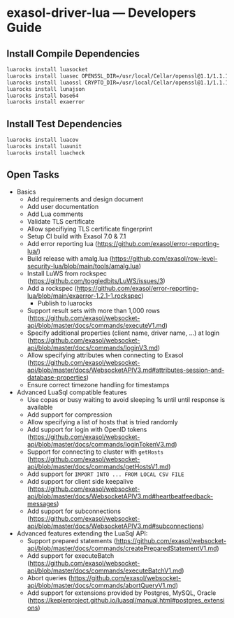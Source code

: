 # exasol-driver-lua &mdash; Developers Guide

## Install Compile Dependencies

```sh
luarocks install luasocket
luarocks install luasec OPENSSL_DIR=/usr/local/Cellar/openssl@1.1/1.1.1m/
luarocks install luaossl CRYPTO_DIR=/usr/local/Cellar/openssl@1.1/1.1.1m/ OPENSSL_DIR=/usr/local/Cellar/openssl@1.1/1.1.1m/
luarocks install lunajson
luarocks install base64
luarocks install exaerror
```

## Install Test Dependencies

```sh
luarocks install luacov
luarocks install luaunit
luarocks install luacheck
```

## Open Tasks

* Basics
    * Add requirements and design document
    * Add user documentation
    * Add Lua comments
    * Validate TLS certificate
    * Allow specifiying TLS certificate fingerprint
    * Setup CI build with Exasol 7.0 & 7.1
    * Add error reporting lua (https://github.com/exasol/error-reporting-lua/)
    * Build release with amalg.lua (https://github.com/exasol/row-level-security-lua/blob/main/tools/amalg.lua)
    * Install LuWS from rockspec (https://github.com/toggledbits/LuWS/issues/3)
    * Add a rockspec (https://github.com/exasol/error-reporting-lua/blob/main/exaerror-1.2.1-1.rockspec)
        * Publish to luarocks
    * Support result sets with more than 1,000 rows (https://github.com/exasol/websocket-api/blob/master/docs/commands/executeV1.md)
    * Specify additional properties (client name, driver name, ...) at login (https://github.com/exasol/websocket-api/blob/master/docs/commands/loginV3.md)
    * Allow specifying attributes when connecting to Exasol (https://github.com/exasol/websocket-api/blob/master/docs/WebsocketAPIV3.md#attributes-session-and-database-properties)
    * Ensure correct timezone handling for timestamps
* Advanced LuaSql compatible features
    * Use copas or busy waiting to avoid sleeping 1s until until response is available
    * Add support for compression
    * Allow specifying a list of hosts that is tried randomly
    * Add support for login with OpenID tokens (https://github.com/exasol/websocket-api/blob/master/docs/commands/loginTokenV3.md)
    * Support for connecting to cluster with `getHosts` (https://github.com/exasol/websocket-api/blob/master/docs/commands/getHostsV1.md)
    * Add support for `IMPORT INTO ... FROM LOCAL CSV FILE`
    * Add support for client side keepalive (https://github.com/exasol/websocket-api/blob/master/docs/WebsocketAPIV3.md#heartbeatfeedback-messages)
    * Add support for subconnections (https://github.com/exasol/websocket-api/blob/master/docs/WebsocketAPIV3.md#subconnections)
* Advanced features extending the LuaSql API:
    * Support prepared statements (https://github.com/exasol/websocket-api/blob/master/docs/commands/createPreparedStatementV1.md)
    * Add support for executeBatch (https://github.com/exasol/websocket-api/blob/master/docs/commands/executeBatchV1.md)
    * Abort queries (https://github.com/exasol/websocket-api/blob/master/docs/commands/abortQueryV1.md)
    * Add support for extensions provided by Postgres, MySQL, Oracle (https://keplerproject.github.io/luasql/manual.html#postgres_extensions)
